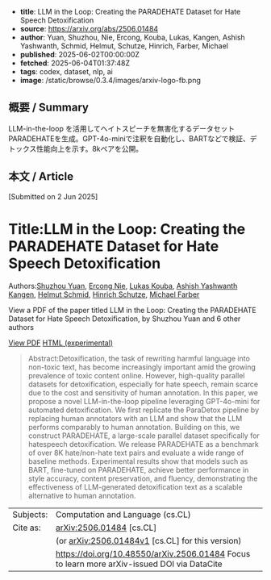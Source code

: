 <!-- metadata -->
- **title**: LLM in the Loop: Creating the PARADEHATE Dataset for Hate Speech Detoxification
- **source**: https://arxiv.org/abs/2506.01484
- **author**: Yuan, Shuzhou, Nie, Ercong, Kouba, Lukas, Kangen, Ashish Yashwanth, Schmid, Helmut, Schutze, Hinrich, Farber, Michael
- **published**: 2025-06-02T00:00:00Z
- **fetched**: 2025-06-04T01:37:48Z
- **tags**: codex, dataset, nlp, ai
- **image**: /static/browse/0.3.4/images/arxiv-logo-fb.png

## 概要 / Summary
LLM-in-the-loop を活用してヘイトスピーチを無害化するデータセットPARADEHATEを生成。GPT-4o-miniで注釈を自動化し、BARTなどで検証、デトックス性能向上を示す。8kペアを公開。

## 本文 / Article
[Submitted on 2 Jun 2025]

# Title:LLM in the Loop: Creating the PARADEHATE Dataset for Hate Speech Detoxification

Authors:[Shuzhou Yuan](https://arxiv.org/search/cs?searchtype=author&query=Yuan,+S), [Ercong Nie](https://arxiv.org/search/cs?searchtype=author&query=Nie,+E), [Lukas Kouba](https://arxiv.org/search/cs?searchtype=author&query=Kouba,+L), [Ashish Yashwanth Kangen](https://arxiv.org/search/cs?searchtype=author&query=Kangen,+A+Y), [Helmut Schmid](https://arxiv.org/search/cs?searchtype=author&query=Schmid,+H), [Hinrich Schutze](https://arxiv.org/search/cs?searchtype=author&query=Schutze,+H), [Michael Farber](https://arxiv.org/search/cs?searchtype=author&query=Farber,+M)

View a PDF of the paper titled LLM in the Loop: Creating the PARADEHATE Dataset for Hate Speech Detoxification, by Shuzhou Yuan and 6 other authors

[View PDF](/pdf/2506.01484)
[HTML (experimental)](https://arxiv.org/html/2506.01484v1)
> Abstract:Detoxification, the task of rewriting harmful language into non-toxic text, has become increasingly important amid the growing prevalence of toxic content online. However, high-quality parallel datasets for detoxification, especially for hate speech, remain scarce due to the cost and sensitivity of human annotation. In this paper, we propose a novel LLM-in-the-loop pipeline leveraging GPT-4o-mini for automated detoxification. We first replicate the ParaDetox pipeline by replacing human annotators with an LLM and show that the LLM performs comparably to human annotation. Building on this, we construct PARADEHATE, a large-scale parallel dataset specifically for hatespeech detoxification. We release PARADEHATE as a benchmark of over 8K hate/non-hate text pairs and evaluate a wide range of baseline methods. Experimental results show that models such as BART, fine-tuned on PARADEHATE, achieve better performance in style accuracy, content preservation, and fluency, demonstrating the effectiveness of LLM-generated detoxification text as a scalable alternative to human annotation.

|  |  |
| --- | --- |
| Subjects: | Computation and Language (cs.CL) |
| Cite as: | [arXiv:2506.01484](https://arxiv.org/abs/2506.01484) [cs.CL] |
|  | (or  [arXiv:2506.01484v1](https://arxiv.org/abs/2506.01484v1) [cs.CL] for this version) |
|  | <https://doi.org/10.48550/arXiv.2506.01484> Focus to learn more  arXiv-issued DOI via DataCite |

